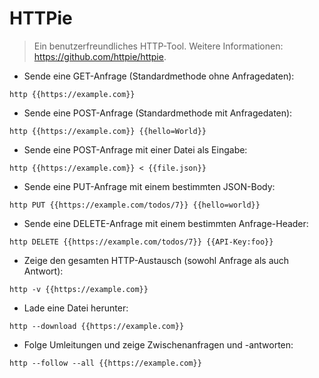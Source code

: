 # HTTPie

> Ein benutzerfreundliches HTTP-Tool.
> Weitere Informationen: <https://github.com/httpie/httpie>.

- Sende eine GET-Anfrage (Standardmethode ohne Anfragedaten):

`http {{https://example.com}}`

- Sende eine POST-Anfrage (Standardmethode mit Anfragedaten):

`http {{https://example.com}} {{hello=World}}`

- Sende eine POST-Anfrage mit einer Datei als Eingabe:

`http {{https://example.com}} < {{file.json}}`

- Sende eine PUT-Anfrage mit einem bestimmten JSON-Body:

`http PUT {{https://example.com/todos/7}} {{hello=world}}`

- Sende eine DELETE-Anfrage mit einem bestimmten Anfrage-Header:

`http DELETE {{https://example.com/todos/7}} {{API-Key:foo}}`

- Zeige den gesamten HTTP-Austausch (sowohl Anfrage als auch Antwort):

`http -v {{https://example.com}}`

- Lade eine Datei herunter:

`http --download {{https://example.com}}`

- Folge Umleitungen und zeige Zwischenanfragen und -antworten:

`http --follow --all {{https://example.com}}`
